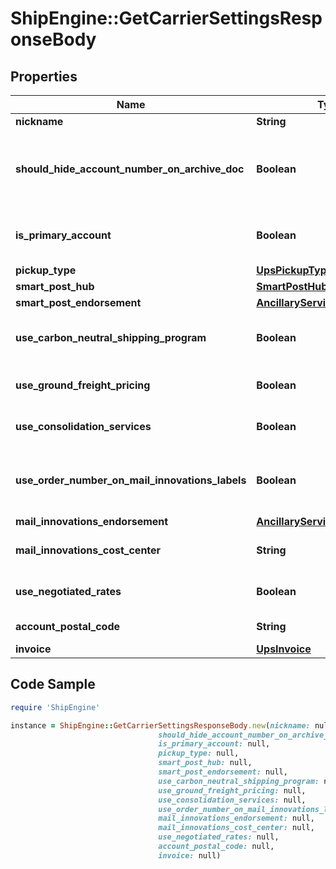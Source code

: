 # ShipEngine::GetCarrierSettingsResponseBody

## Properties

Name | Type | Description | Notes
------------ | ------------- | ------------- | -------------
**nickname** | **String** | nickname | [optional] 
**should_hide_account_number_on_archive_doc** | **Boolean** | Indicates if the account number should be hidden on the archive documentation | [optional] 
**is_primary_account** | **Boolean** | Indicates if this is the primary UPS account | [optional] 
**pickup_type** | [**UpsPickupType**](UpsPickupType.md) |  | [optional] 
**smart_post_hub** | [**SmartPostHub**](SmartPostHub.md) |  | [optional] 
**smart_post_endorsement** | [**AncillaryServiceEndorsement**](AncillaryServiceEndorsement.md) |  | [optional] 
**use_carbon_neutral_shipping_program** | **Boolean** | The use carbon neutral shipping program | [optional] 
**use_ground_freight_pricing** | **Boolean** | The use ground freight pricing | [optional] 
**use_consolidation_services** | **Boolean** | The use consolidation services | [optional] 
**use_order_number_on_mail_innovations_labels** | **Boolean** | The use order number on mail innovations labels | [optional] 
**mail_innovations_endorsement** | [**AncillaryServiceEndorsement**](AncillaryServiceEndorsement.md) |  | [optional] 
**mail_innovations_cost_center** | **String** | mail innovations cost center | [optional] 
**use_negotiated_rates** | **Boolean** | The use negotiated rates | [optional] 
**account_postal_code** | **String** | account postal code | [optional] 
**invoice** | [**UpsInvoice**](UpsInvoice.md) | The invoice | [optional] 

## Code Sample

```ruby
require 'ShipEngine'

instance = ShipEngine::GetCarrierSettingsResponseBody.new(nickname: null,
                                 should_hide_account_number_on_archive_doc: null,
                                 is_primary_account: null,
                                 pickup_type: null,
                                 smart_post_hub: null,
                                 smart_post_endorsement: null,
                                 use_carbon_neutral_shipping_program: null,
                                 use_ground_freight_pricing: null,
                                 use_consolidation_services: null,
                                 use_order_number_on_mail_innovations_labels: null,
                                 mail_innovations_endorsement: null,
                                 mail_innovations_cost_center: null,
                                 use_negotiated_rates: null,
                                 account_postal_code: null,
                                 invoice: null)
```


